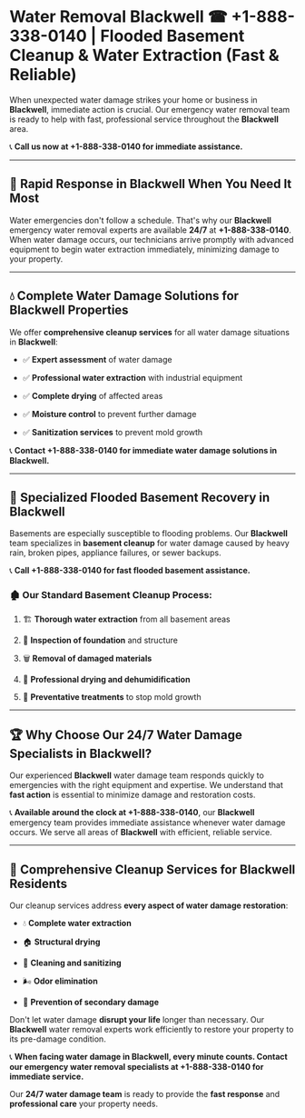 # Water Removal Blackwell ☎ +1-888-338-0140 | Flooded Basement Cleanup & Water Extraction (Fast & Reliable)

When unexpected water damage strikes your home or business in **Blackwell**, immediate action is crucial. Our emergency water removal team is ready to help with fast, professional service throughout the **Blackwell** area. 

📞 **Call us now at +1-888-338-0140 for immediate assistance.**
---
## 🚀 Rapid Response in Blackwell When You Need It Most
Water emergencies don't follow a schedule. That's why our **Blackwell** emergency water removal experts are available **24/7** at **+1-888-338-0140**. When water damage occurs, our technicians arrive promptly with advanced equipment to begin water extraction immediately, minimizing damage to your property.
---
## 💧 Complete Water Damage Solutions for Blackwell Properties
We offer **comprehensive cleanup services** for all water damage situations in **Blackwell**:
- ✅ **Expert assessment** of water damage  
- ✅ **Professional water extraction** with industrial equipment  
- ✅ **Complete drying** of affected areas  
- ✅ **Moisture control** to prevent further damage  
- ✅ **Sanitization services** to prevent mold growth  
📞 **Contact +1-888-338-0140 for immediate water damage solutions in Blackwell.**
---
## 🌊 Specialized Flooded Basement Recovery in Blackwell
Basements are especially susceptible to flooding problems. Our **Blackwell** team specializes in **basement cleanup** for water damage caused by heavy rain, broken pipes, appliance failures, or sewer backups. 
📞 **Call +1-888-338-0140 for fast flooded basement assistance.**
### 🏚️ Our Standard Basement Cleanup Process:
1. 🏗️ **Thorough water extraction** from all basement areas  
2. 🔎 **Inspection of foundation** and structure  
3. 🗑️ **Removal of damaged materials**  
4. 💨 **Professional drying and dehumidification**  
5. 🚫 **Preventative treatments** to stop mold growth  
---
## 🏆 Why Choose Our 24/7 Water Damage Specialists in Blackwell?
Our experienced **Blackwell** water damage team responds quickly to emergencies with the right equipment and expertise. We understand that **fast action** is essential to minimize damage and restoration costs.
📞 **Available around the clock at +1-888-338-0140**, our **Blackwell** emergency team provides immediate assistance whenever water damage occurs. We serve all areas of **Blackwell** with efficient, reliable service.
---
## 🧹 Comprehensive Cleanup Services for Blackwell Residents
Our cleanup services address **every aspect of water damage restoration**:
- 💧 **Complete water extraction**  
- 🏠 **Structural drying**  
- 🧼 **Cleaning and sanitizing**  
- 🌬️ **Odor elimination**  
- 🚫 **Prevention of secondary damage**  
Don't let water damage **disrupt your life** longer than necessary. Our **Blackwell** water removal experts work efficiently to restore your property to its pre-damage condition.
📞 **When facing water damage in Blackwell, every minute counts. Contact our emergency water removal specialists at +1-888-338-0140 for immediate service.**
Our **24/7 water damage team** is ready to provide the **fast response** and **professional care** your property needs.
